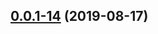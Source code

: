 ## [0.0.1-14](https://github.com/layoutzweb/angular-on-fire/compare/0.0.1-13...0.0.1-14) (2019-08-17)
